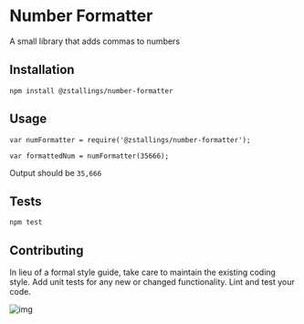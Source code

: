 Number Formatter
=========

A small library that adds commas to numbers

## Installation

  `npm install @zstallings/number-formatter`

## Usage

    var numFormatter = require('@zstallings/number-formatter');

    var formattedNum = numFormatter(35666);
  
  
  Output should be `35,666`


## Tests

  `npm test`

## Contributing

In lieu of a formal style guide, take care to maintain the existing coding style.
Add unit tests for any new or changed functionality. Lint and test your code.


![img](https://getdrip.s3.amazonaws.com/uploads/image_upload/image/3314/embeddable_44acde4e-3999-48e0-b187-4762a8d1f75b.png)